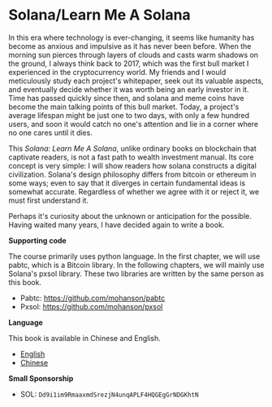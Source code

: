 # Solana/Learn Me A Solana

In this era where technology is ever-changing, it seems like humanity has become as anxious and impulsive as it has never been before. When the morning sun pierces through layers of clouds and casts warm shadows on the ground, I always think back to 2017, which was the first bull market I experienced in the cryptocurrency world. My friends and I would meticulously study each project's whitepaper, seek out its valuable aspects, and eventually decide whether it was worth being an early investor in it. Time has passed quickly since then, and solana and meme coins have become the main talking points of this bull market. Today, a project's average lifespan might be just one to two days, with only a few hundred users, and soon it would catch no one's attention and lie in a corner where no one cares until it dies.

This *Solana: Learn Me A Solana*, unlike ordinary books on blockchain that captivate readers, is not a fast path to wealth investment manual. Its core concept is very simple: I will show readers how solana constructs a digital civilization. Solana's design philosophy differs from bitcoin or ethereum in some ways; even to say that it diverges in certain fundamental ideas is somewhat accurate. Regardless of whether we agree with it or reject it, we must first understand it.

Perhaps it's curiosity about the unknown or anticipation for the possible. Having waited many years, I have decided again to write a book.

**Supporting code**

The course primarily uses python language. In the first chapter, we will use pabtc, which is a Bitcoin library. In the following chapters, we will mainly use Solana's pxsol library. These two libraries are written by the same person as this book.

- Pabtc: <https://github.com/mohanson/pabtc>
- Pxsol: <https://github.com/mohanson/pxsol>

**Language**

This book is available in Chinese and English.

- [English](https://github.com/mohanson/pxsol/tree/master/doc)
- [Chinese](http://accu.cc/content/solana/foreword/)

**Small Sponsorship**

- SOL: `Dd9i1im9RmaaxmdSrezjN4unqAPLF4HQGEgGrNDGKhtN`
